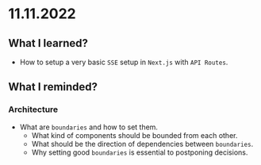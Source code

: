 # 11.11.2022

## What I learned?

- How to setup a very basic `SSE` setup in `Next.js` with `API Routes`.

## What I reminded?

### Architecture

- What are `boundaries` and how to set them.
  - What kind of components should be bounded from each other.
  - What should be the direction of dependencies between `boundaries`.
  - Why setting good `boundaries` is essential to postponing decisions.
